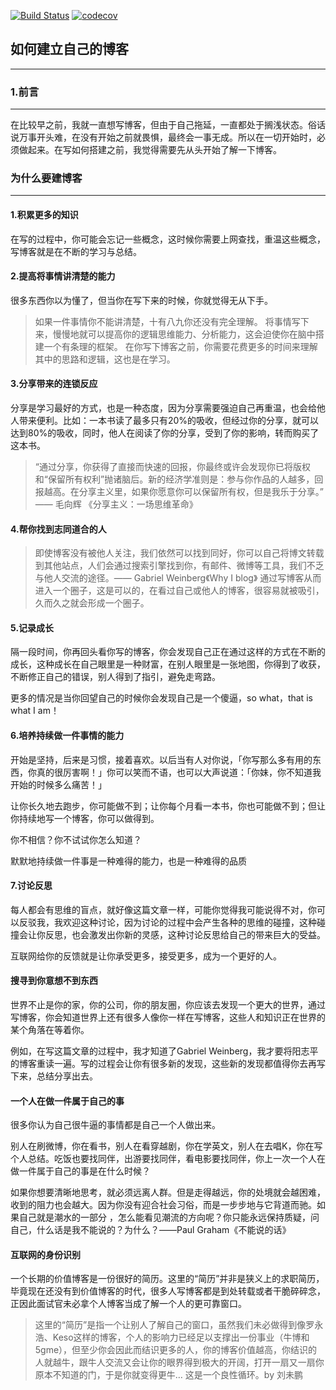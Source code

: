 [![Build Status](https://travis-ci.org/smartBBer/smartBBer.github.io.svg?branch=master)](https://travis-ci.org/smartBBer/smartBBer.github.io)  [![codecov](https://codecov.io/gh/smartBBer/smartBBer.github.io/branch/master/graph/badge.svg)](https://codecov.io/gh/smartBBer/smartBBer.github.io)

## 如何建立自己的博客

---

### 1.前言
---
在比较早之前，我就一直想写博客，但由于自己拖延，一直都处于搁浅状态。俗话说万事开头难，在没有开始之前就畏惧，最终会一事无成。所以在一切开始时，必须做起来。在写如何搭建之前，我觉得需要先从头开始了解一下博客。

### 为什么要建博客 
---
#### 1.积累更多的知识
在写的过程中，你可能会忘记一些概念，这时候你需要上网查找，重温这些概念，写博客就是在不断的学习与总结。

#### 2.提高将事情讲清楚的能力
很多东西你以为懂了，但当你在写下来的时候，你就觉得无从下手。
> 如果一件事情你不能讲清楚，十有八九你还没有完全理解。
将事情写下来，慢慢地就可以提高你的逻辑思维能力、分析能力，这会迫使你在脑中搭建一个有条理的框架。
在你写下博客之前，你需要花费更多的时间来理解其中的思路和逻辑，这也是在学习。

#### 3.分享带来的连锁反应
分享是学习最好的方式，也是一种态度，因为分享需要强迫自己再重温，也会给他人带来便利。比如：一本书读了最多只有20%的吸收，但经过你的分享，就可以达到80%的吸收，同时，他人在阅读了你的分享，受到了你的影响，转而购买了这本书。
> “通过分享，你获得了直接而快速的回报，你最终或许会发现你已将版权和“保留所有权利”抛诸脑后。新的经济学准则是：参与你作品的人越多，回报越高。在分享主义里，如果你愿意你可以保留所有权，但是我乐于分享。” —— 毛向辉 《分享主义：一场思维革命》

#### 4.帮你找到志同道合的人
> 即使博客没有被他人关注，我们依然可以找到同好，你可以自己将博文转载到其他站点，人们会通过搜索引擎找到你，有邮件、微博等工具，我们不乏与他人交流的途径。—— Gabriel Weinberg《Why I blog》
通过写博客从而进入一个圈子，这是可以的，在看过自己或他人的博客，很容易就被吸引，久而久之就会形成一个圈子。

#### 5.记录成长

隔一段时间，你再回头看你写的博客，你会发现自己正在通过这样的方式在不断的成长，这种成长在自己眼里是一种财富，在别人眼里是一张地图，你得到了收获，不断修正自己的错误，别人得到了指引，避免走弯路。

更多的情况是当你回望自己的时候你会发现自己是一个傻逼，so what，that is what I am！

#### 6.培养持续做一件事情的能力

开始是坚持，后来是习惯，接着喜欢。以后当有人对你说，「你写那么多有用的东西，你真的很厉害啊！」你可以笑而不语，也可以大声说道：「你妹，你不知道我开始的时候多么痛苦！」

让你长久地去跑步，你可能做不到；让你每个月看一本书，你也可能做不到；但让你持续地写一个博客，你可以做得到。

你不相信？你不试试你怎么知道？

默默地持续做一件事是一种难得的能力，也是一种难得的品质

#### 7.讨论反思
每人都会有思维的盲点，就好像这篇文章一样，可能你觉得我可能说得不对，你可以反驳我，我欢迎这种讨论，因为讨论的过程中会产生各种的思维的碰撞，这种碰撞会让你反思，也会激发出你新的灵感，这种讨论反思给自己的带来巨大的受益。

互联网给你的反馈就是让你承受更多，接受更多，成为一个更好的人。

#### 搜寻到你意想不到东西

世界不止是你的家，你的公司，你的朋友圈，你应该去发现一个更大的世界，通过写博客，你会知道世界上还有很多人像你一样在写博客，这些人和知识正在世界的某个角落在等着你。

例如，在写这篇文章的过程中，我才知道了Gabriel Weinberg，我才要将阳志平的博客重读一遍。写的过程会让你有很多新的发现，这些新的发现都值得你去再写下来，总结分享出去。

#### 一个人在做一件属于自己的事

很多你认为自己很牛逼的事情都是自己一个人做出来。

别人在刷微博，你在看书，别人在看穿越剧，你在学英文，别人在去唱K，你在写个人总结。吃饭也要找同伴，出游要找同伴，看电影要找同伴，你上一次一个人在做一件属于自己的事是在什么时候？

如果你想要清晰地思考，就必须远离人群。但是走得越远，你的处境就会越困难，收到的阻力也会越大。因为你没有迎合社会习俗，而是一步步地与它背道而驰。如果自己就是潮水的一部分 ，怎么能看见潮流的方向呢？你只能永远保持质疑，问自己，什么话是我不能说的？为什么？——Paul Graham《不能说的话》

#### 互联网的身份识别

一个长期的价值博客是一份很好的简历。这里的“简历”并非是狭义上的求职简历，毕竟现在还没有到价值博客的时代，很多人写博客都是到处转载或者干脆碎碎念，正因此面试官未必拿个人博客当成了解一个人的更可靠窗口。

> 这里的“简历”是指一个让别人了解自己的窗口，虽然我们未必做得到像罗永浩、Keso这样的博客，个人的影响力已经足以支撑出一份事业（牛博和5gme），但至少你会因此而结识更多的人，你的博客价值越高，你结识的人就越牛，跟牛人交流又会让你的眼界得到极大的开阔，打开一扇又一扇你原本不知道的门，于是你就变得更牛… 这是一个良性循环。by 刘未鹏